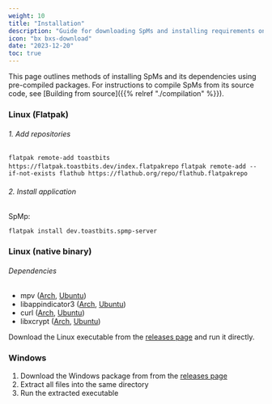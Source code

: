 ```yaml
---
weight: 10
title: "Installation"
description: "Guide for downloading SpMs and installing requirements on each platform"
icon: "bx bxs-download"
date: "2023-12-20"
toc: true
---
```


This page outlines methods of installing SpMs and its dependencies using pre-compiled packages. For instructions to compile SpMs from its source code, see [Building from source]({{% relref "./compilation" %}}).

### Linux (Flatpak)

###### 1. Add repositories

`flatpak remote-add toastbits https://flatpak.toastbits.dev/index.flatpakrepo`
`flatpak remote-add --if-not-exists flathub https://flathub.org/repo/flathub.flatpakrepo`

###### 2. Install application

SpMp:

`flatpak install dev.toastbits.spmp-server`

### Linux (native binary)

###### Dependencies

- mpv ([Arch](https://archlinux.org/packages/extra/x86_64/mpv/), [Ubuntu](https://packages.ubuntu.com/libmpv-dev))
- libappindicator3 ([Arch](https://archlinux.org/packages/extra/x86_64/libappindicator-gtk3/files/), [Ubuntu](https://packages.ubuntu.com/libappindicator3-1))
- curl ([Arch](https://archlinux.org/packages/core/x86_64/curl/), [Ubuntu](https://packages.ubuntu.com/curl))
- libxcrypt ([Arch](https://archlinux.org/packages/core/x86_64/libxcrypt-compat/), [Ubuntu](https://packages.ubuntu.com/search?keywords=libcrypt-dev))

Download the Linux executable from the [releases page](https://github.com/toasterofbread/spmp-server/releases) and run it directly.

### Windows

1. Download the Windows package from from the [releases page](https://github.com/toasterofbread/spmp-server/releases)
2. Extract all files into the same directory
3. Run the extracted executable
